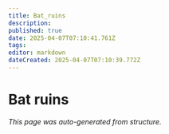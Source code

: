 ```yaml
---
title: Bat_ruins
description: 
published: true
date: 2025-04-07T07:10:41.761Z
tags: 
editor: markdown
dateCreated: 2025-04-07T07:10:39.772Z
---
```


# Bat ruins

*This page was auto-generated from structure.*